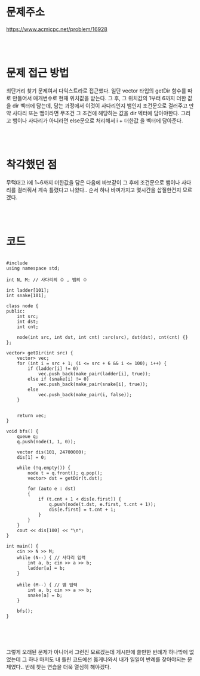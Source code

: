 # 문제주소
https://www.acmicpc.net/problem/16928


<br><br>
# 문제 접근 방법
최단거리 찾기 문제여서 다익스트라로 접근했다. 일단 vector 타입의 getDir 함수를 따로 만들어서 매개변수로 현재 위치값을 받는다. 그 후, 그 위치값의 1부터 6까지 더한 값을 dir 벡터에 담는데, 담는 과정에서 이것이 사다리인지 뱀인지 조건문으로 걸러주고 만약 사다리 또는 뱀이라면 무조건 그 조건에 해당하는 값을 dir 벡터에 담아야한다. 그리고 뱀이나 사다리가 아니라면 else문으로 처리해서 i + 더한값 을 벡터에 담아준다. 


<br><br>
# 착각했던 점
<p>
무턱대고 i에 1~6까지 더한값을 담은 다음에 바보같이 그 후에 조건문으로 뱀이나 사다리를 걸러줘서 계속 틀렸다고 나왔다.. 순서 하나 바껴가지고 몇시간을 삽질한건지 모르겠다.
</p>
<br><br>


# 코드
<pre>
<code>
#include <bits/stdc++.h>
using namespace std;

int N, M; // 사다리의 수 , 뱀의 수

int ladder[101];
int snake[101];

class node {
public:
	int src;
	int dst;
	int cnt;

	node(int src, int dst, int cnt) :src(src), dst(dst), cnt(cnt) {}
};

vector<pair<int, bool>> getDir(int src) {
	vector<pair<int, bool>> vec;
	for (int i = src + 1; (i <= src + 6 && i <= 100); i++) {
		if (ladder[i] != 0)
			vec.push_back(make_pair(ladder[i], true));
		else if (snake[i] != 0)
			vec.push_back(make_pair(snake[i], true));
		else
			vec.push_back(make_pair(i, false));
	}


	return vec;
}

void bfs() {
	queue<node> q;
	q.push(node(1, 1, 0));

	vector<int> dis(101, 24700000);
	dis[1] = 0;

	while (!q.empty()) {
		node t = q.front(); q.pop();
		vector<pair<int, bool>> dst = getDir(t.dst);

		for (auto e : dst)
		{
			if (t.cnt + 1 < dis[e.first]) {
				q.push(node(t.dst, e.first, t.cnt + 1));
				dis[e.first] = t.cnt + 1;
			}
		}
	}
	cout << dis[100] << "\n";
}

int main() {
	cin >> N >> M;
	while (N--) { // 사다리 입력
		int a, b; cin >> a >> b;
		ladder[a] = b;
	}

	while (M--) { // 뱀 입력
		int a, b; cin >> a >> b;
		snake[a] = b;
	}

	bfs();
}
</code>
</pre>

<br><br>
<p>
그렇게 오래된 문제가 아니어서 그런진 모르겠는데 게시판에 쓸만한 반례가 하나밖에 없었는데 그 하나 마저도 내 틀린 코드에선 옳게나와서 내가 일일이 반례를 찾아야되는 문제였다.. 반례 찾는 연습을 더욱 열심히 해야겠다.
</p>